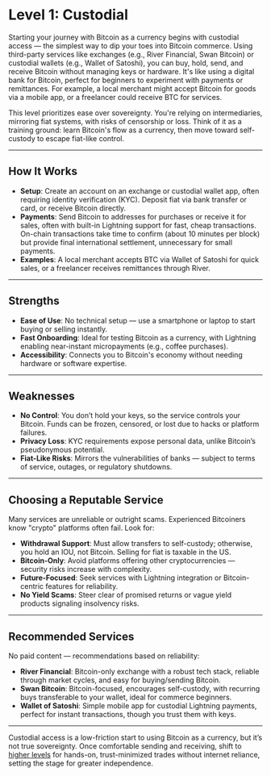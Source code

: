 # Level 1: Custodial

Starting your journey with Bitcoin as a currency begins with custodial access — the simplest way to dip your toes into Bitcoin commerce. Using third-party services like exchanges (e.g., River Financial, Swan Bitcoin) or custodial wallets (e.g., Wallet of Satoshi), you can buy, hold, send, and receive Bitcoin without managing keys or hardware. It's like using a digital bank for Bitcoin, perfect for beginners to experiment with payments or remittances. For example, a local merchant might accept Bitcoin for goods via a mobile app, or a freelancer could receive BTC for services.

This level prioritizes ease over sovereignty. You're relying on intermediaries, mirroring fiat systems, with risks of censorship or loss. Think of it as a training ground: learn Bitcoin's flow as a currency, then move toward self-custody to escape fiat-like control.

---

## How It Works
- **Setup**: Create an account on an exchange or custodial wallet app, often requiring identity verification (KYC). Deposit fiat via bank transfer or card, or receive Bitcoin directly.
- **Payments**: Send Bitcoin to addresses for purchases or receive it for sales, often with built-in Lightning support for fast, cheap transactions. On-chain transactions take time to confirm (about 10 minutes per block) but provide final international settlement, unnecessary for small payments.
- **Examples**: A local merchant accepts BTC via Wallet of Satoshi for quick sales, or a freelancer receives remittances through River.

---

## Strengths
- **Ease of Use**: No technical setup — use a smartphone or laptop to start buying or selling instantly.
- **Fast Onboarding**: Ideal for testing Bitcoin as a currency, with Lightning enabling near-instant micropayments (e.g., coffee purchases).
- **Accessibility**: Connects you to Bitcoin's economy without needing hardware or software expertise.

---

## Weaknesses
- **No Control**: You don’t hold your keys, so the service controls your Bitcoin. Funds can be frozen, censored, or lost due to hacks or platform failures.
- **Privacy Loss**: KYC requirements expose personal data, unlike Bitcoin’s pseudonymous potential.
- **Fiat-Like Risks**: Mirrors the vulnerabilities of banks — subject to terms of service, outages, or regulatory shutdowns.

---

## Choosing a Reputable Service
Many services are unreliable or outright scams. Experienced Bitcoiners know "crypto" platforms often fail. Look for:
- **Withdrawal Support**: Must allow transfers to self-custody; otherwise, you hold an IOU, not Bitcoin. Selling for fiat is taxable in the US.
- **Bitcoin-Only**: Avoid platforms offering other cryptocurrencies — security risks increase with complexity.
- **Future-Focused**: Seek services with Lightning integration or Bitcoin-centric features for reliability.
- **No Yield Scams**: Steer clear of promised returns or vague yield products signaling insolvency risks.

---

## Recommended Services
No paid content — recommendations based on reliability:
- **River Financial**: Bitcoin-only exchange with a robust tech stack, reliable through market cycles, and easy for buying/sending Bitcoin.
- **Swan Bitcoin**: Bitcoin-focused, encourages self-custody, with recurring buys transferable to your wallet, ideal for commerce beginners.
- **Wallet of Satoshi**: Simple mobile app for custodial Lightning payments, perfect for instant transactions, though you trust them with keys.



---

Custodial access is a low-friction start to using Bitcoin as a currency, but it’s not true sovereignty. Once comfortable sending and receiving, shift to [higher levels](level-2.md) for hands-on, trust-minimized trades without internet reliance, setting the stage for greater independence.







